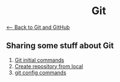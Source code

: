 # <center>Git<center>
[<-- Back to Git and GitHub](https://github.com/mtemporim/Git-And-Github/tree/main)

## Sharing some stuff about Git 

1. [Git initial commands](https://github.com/mtemporim/Git-And-Github/blob/main/Git/InicialCommands.md) 
1. [Create repository from local](https://github.com/mtemporim/Git-And-Github/blob/main/Git/CreateRepositoryFromLocal.md)
1. [git config commands](https://github.com/mtemporim/Git-And-Github/blob/main/Git/Config.md)